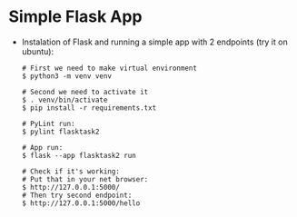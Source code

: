 # Simple Flask App


- Instalation of Flask and running a simple app with 2 endpoints (try it on ubuntu):

  ```
  # First we need to make virtual environment
  $ python3 -m venv venv

  # Second we need to activate it
  $ . venv/bin/activate
  $ pip install -r requirements.txt

  # PyLint run:
  $ pylint flasktask2
  
  # App run:
  $ flask --app flasktask2 run
  
  # Check if it's working:
  # Put that in your net browser:
  $ http://127.0.0.1:5000/
  # Then try second endpoint:
  $ http://127.0.0.1:5000/hello
  ```

